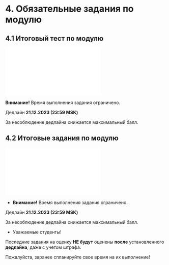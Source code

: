 # 4. Обязательные задания по модулю

## 4.1 Итоговый тест по модулю

![](4.1%20Итоговый%20тест%20по%20модулю.pdf)

**Внимание!** Время выполнения задания ограничено.

Дедлайн **21.12.2023 (23:59 MSK)**

За несоблюдение дедлайна снижается максимальный балл.

## 4.2 Итоговые задания по модулю

![](4.2%20Итоговые%20задания%20по%20модулю.pdf)

- **Внимание!** Время выполнения задания ограничено.

Дедлайн **21.12.2023 (23:59 MSK)**

За несоблюдение дедлайна снижается максимальный балл.

- Уважаемые студенты!

Последние задания на оценку **НЕ будут** оценены **после** установленного **дедлайна**, даже с учетом штрафа. 

Пожалуйста, заранее спланируйте свое время на их выполнение!